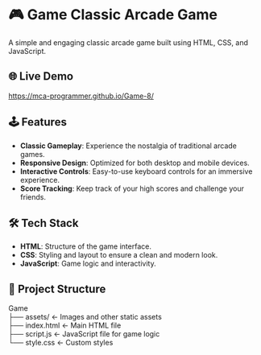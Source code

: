 
# 🎮 Game Classic Arcade Game

A simple and engaging classic arcade game built using HTML, CSS, and JavaScript.

##  🌐 Live Demo

https://mca-programmer.github.io/Game-8/
## 🕹️ Features

- **Classic Gameplay**: Experience the nostalgia of traditional arcade games.
- **Responsive Design**: Optimized for both desktop and mobile devices.
- **Interactive Controls**: Easy-to-use keyboard controls for an immersive experience.
- **Score Tracking**: Keep track of your high scores and challenge your friends.

## 🛠️ Tech Stack

- **HTML**: Structure of the game interface.
- **CSS**: Styling and layout to ensure a clean and modern look.
- **JavaScript**: Game logic and interactivity.

## 📂 Project Structure

Game <br>
├── assets/ ← Images and other static assets <br>
├── index.html ← Main HTML file <br>
├── script.js ← JavaScript file for game logic <br>
└── style.css ← Custom styles
